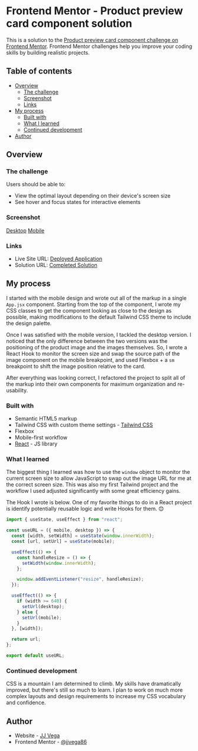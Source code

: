 # Frontend Mentor - Product preview card component solution

This is a solution to the [Product preview card component challenge on Frontend Mentor](https://www.frontendmentor.io/challenges/product-preview-card-component-GO7UmttRfa). Frontend Mentor challenges help you improve your coding skills by building realistic projects.

## Table of contents

- [Overview](#overview)
  - [The challenge](#the-challenge)
  - [Screenshot](#screenshot)
  - [Links](#links)
- [My process](#my-process)
  - [Built with](#built-with)
  - [What I learned](#what-i-learned)
  - [Continued development](#continued-development)
- [Author](#author)

## Overview

### The challenge

Users should be able to:

- View the optimal layout depending on their device's screen size
- See hover and focus states for interactive elements

### Screenshot

[Desktop](src/assets/design/card-desktop.png)
[Mobile](src/assets/design/card-desktop.png)

### Links

- Live Site URL: [Deployed Application](https://product-preview-card-component-sand.vercel.app/)
- Solution URL: [Completed Solution](https://www.frontendmentor.io/challenges/product-preview-card-component-GO7UmttRfa/hub/product-preview-card-component-eUaj4L5zEl)

## My process

I started with the mobile design and wrote out all of the markup in a single `App.jsx` component. Starting from the top of the component, I wrote my CSS classes to get the component looking as close to the design as possible, making modifications to the default Tailwind CSS theme to include the design palette.

Once I was satisfied with the mobile version, I tackled the desktop version. I noticed that the only difference between the two versions was the positioning of the product image and the images themselves. So, I wrote a React Hook to monitor the screen size and swap the source path of the image component on the mobile breakpoint, and used Flexbox + a `sm` breakpoint to shift the image position relative to the card.

After everything was looking correct, I refactored the project to split all of the markup into their own components for maximum organization and re-usability.

### Built with

- Semantic HTML5 markup
- Tailwind CSS with custom theme settings - [Tailwind CSS](https://tailwindcss.com/)
- Flexbox
- Mobile-first workflow
- [React](https://reactjs.org/) - JS library

### What I learned

The biggest thing I learned was how to use the `window` object to monitor the current screen size to allow JavaScript to swap out the image URL for me at the correct screen size. This was also my first Tailwind project and the workflow I used adjusted significantly with some great efficiency gains.

The Hook I wrote is below. One of my favorite things to do in a React project is identify potentially reusable logic and write Hooks for them. 😊

```js
import { useState, useEffect } from "react";

const useURL = ({ mobile, desktop }) => {
  const [width, setWidth] = useState(window.innerWidth);
  const [url, setUrl] = useState(mobile);

  useEffect(() => {
    const handleResize = () => {
      setWidth(window.innerWidth);
    };

    window.addEventListener("resize", handleResize);
  });

  useEffect(() => {
    if (width >= 640) {
      setUrl(desktop);
    } else {
      setUrl(mobile);
    }
  }, [width]);

  return url;
};

export default useURL;
```

### Continued development

CSS is a mountain I am determined to climb. My skills have dramatically improved, but there's still so much to learn. I plan to work on much more complex layouts and design requirements to increase my CSS vocabulary and confidence.

## Author

- Website - [JJ Vega](https://github.com/jjvega86)
- Frontend Mentor - [@jjvega86](https://www.frontendmentor.io/profile/jjvega86)
